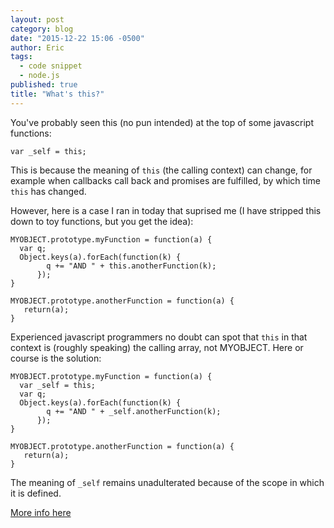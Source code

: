 ```yaml
---
layout: post
category: blog
date: "2015-12-22 15:06 -0500"
author: Eric
tags: 
  - code snippet
  - node.js
published: true
title: "What's this?"
---
```



You've probably seen this (no pun intended) at the top of some javascript functions:

```
var _self = this;
```

This is because the meaning of `this` (the calling context) can change, for example when callbacks call back and promises are fulfilled, by which time `this` has changed.

However, here is a case I ran in today that suprised me (I have stripped this down to toy functions, but you get the idea):

```
MYOBJECT.prototype.myFunction = function(a) {
  var q;
  Object.keys(a).forEach(function(k) {
        q += "AND " + this.anotherFunction(k);
      });
}

MYOBJECT.prototype.anotherFunction = function(a) {
   return(a);
}
```  
Experienced javascript programmers no doubt can spot that `this` in that context is (roughly speaking) the calling array, not MYOBJECT.    Here or course is the solution:

```
MYOBJECT.prototype.myFunction = function(a) {
  var _self = this;
  var q;
  Object.keys(a).forEach(function(k) {
        q += "AND " + _self.anotherFunction(k);
      });
}

MYOBJECT.prototype.anotherFunction = function(a) {
   return(a);
}

``` 
The meaning of `_self` remains unadulterated because of the scope in which it is defined.

[More info here](http://howtonode.org/what-is-this)


